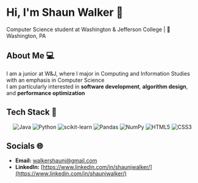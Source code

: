 # Hi, I'm Shaun Walker 👋

Computer Science student at Washington & Jefferson College | 📍 Washington, PA

## About Me 💻

I am a junior at W&J, where I major in Computing and Information Studies with an emphasis in Computer Science  
I am particularly interested in **software development**, **algorithm design**, and **performance optimization**

## Tech Stack 🧰

<div align="center">

![Java](https://img.shields.io/badge/Java-ED8B00?style=for-the-badge&logo=openjdk&logoColor=white)
![Python](https://img.shields.io/badge/Python-3776AB?style=for-the-badge&logo=python&logoColor=white)
![scikit-learn](https://img.shields.io/badge/scikit--learn-F7931E?style=for-the-badge&logo=scikit-learn&logoColor=white)
![Pandas](https://img.shields.io/badge/pandas-150458?style=for-the-badge&logo=pandas&logoColor=white)
![NumPy](https://img.shields.io/badge/numpy-013243?style=for-the-badge&logo=numpy&logoColor=white)
![HTML5](https://img.shields.io/badge/HTML5-E34F26?style=for-the-badge&logo=html5&logoColor=white)
![CSS3](https://img.shields.io/badge/CSS3-1572B6?style=for-the-badge&logo=css3&logoColor=white)

</div>

## Socials 🌐

- **Email:** walkershaunj@gmail.com 
- **LinkedIn:** [https://www.linkedin.com/in/shaunjwalker/](https://www.linkedin.com/in/shaunjwalker/)  
